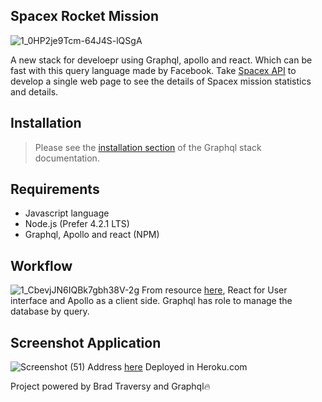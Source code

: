 ## Spacex Rocket Mission
![1_0HP2je9Tcm-64J4S-lQSgA](https://user-images.githubusercontent.com/42229194/55285824-3daa3500-53bd-11e9-9dc5-b533f34c6178.png)

A new stack for develoepr using Graphql, apollo and react. Which can be fast with this query language made by Facebook. Take [Spacex API](https://github.com/r-spacex/SpaceX-API) to develop a single web page to see the details of Spacex mission statistics and details.

## Installation
> Please see the [installation section](https://graphql.org/code/)
of the Graphql stack documentation.

## Requirements
-  Javascript language
-  Node.js (Prefer 4.2.1 LTS)
-  Graphql, Apollo and react (NPM)

## Workflow
![1_CbevjJN6IQBk7gbh38V-2g](https://user-images.githubusercontent.com/42229194/55285846-a5608000-53bd-11e9-8e02-85db4bf5ed63.png)
From resource [here](https://medium.freecodecamp.org/how-to-update-the-apollo-clients-cache-after-a-mutation-79a0df79b840l), React for User interface and Apollo as a client side. Graphql has role to manage the database by query.

## Screenshot Application
![Screenshot (51)](https://user-images.githubusercontent.com/42229194/55285868-1ef86e00-53be-11e9-80c5-4b27055fef32.png)
Address [here](https://frozen-atoll-22554.herokuapp.com/) Deployed in Heroku.com

Project powered by Brad Traversy and Graphql🔥
